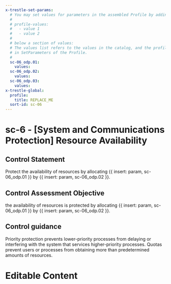 ```yaml
---
x-trestle-set-params:
  # You may set values for parameters in the assembled Profile by adding
  #
  # profile-values:
  #   - value 1
  #   - value 2
  #
  # below a section of values:
  # The values list refers to the values in the catalog, and the profile-values represent values
  # in SetParameters of the Profile.
  #
  sc-06_odp.01:
    values:
  sc-06_odp.02:
    values:
  sc-06_odp.03:
    values:
x-trestle-global:
  profile:
    title: REPLACE_ME
  sort-id: sc-06
---
```


# sc-6 - \[System and Communications Protection\] Resource Availability

## Control Statement

Protect the availability of resources by allocating {{ insert: param, sc-06_odp.01 }} by {{ insert: param, sc-06_odp.02 }}.

## Control Assessment Objective

the availability of resources is protected by allocating {{ insert: param, sc-06_odp.01 }} by {{ insert: param, sc-06_odp.02 }}.

## Control guidance

Priority protection prevents lower-priority processes from delaying or interfering with the system that services higher-priority processes. Quotas prevent users or processes from obtaining more than predetermined amounts of resources.

# Editable Content

<!-- Make additions and edits below -->
<!-- The above represents the contents of the control as received by the profile, prior to additions. -->
<!-- If the profile makes additions to the control, they will appear below. -->
<!-- The above markdown may not be edited but you may edit the content below, and/or introduce new additions to be made by the profile. -->
<!-- If there is a yaml header at the top, parameter values may be edited. Use --set-parameters to incorporate the changes during assembly. -->
<!-- The content here will then replace what is in the profile for this control, after running profile-assemble. -->
<!-- The current profile has no added parts for this control, but you may add new ones here. -->
<!-- Each addition must have a heading either of the form ## Control my_addition_name -->
<!-- or ## Part a. (where the a. refers to one of the control statement labels.) -->
<!-- "## Control" parts are new parts added after the statement part. -->
<!-- "## Part" parts are new parts added into the top-level statement part with that label. -->
<!-- Subparts may be added with nested hash levels of the form ### My Subpart Name -->
<!-- underneath the parent ## Control or ## Part being added -->
<!-- See https://ibm.github.io/compliance-trestle/tutorials/ssp_profile_catalog_authoring/ssp_profile_catalog_authoring for guidance. -->

